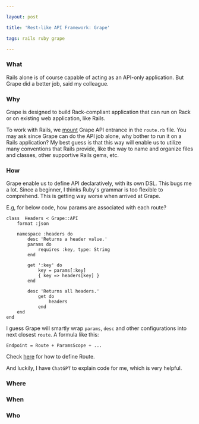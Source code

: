 ```yaml
---

layout: post

title: 'Rest-like API Framework: Grape'

tags: rails ruby grape

---
```


### What

Rails alone is of course capable of acting as an API-only application. But Grape did a better job, said my colleague.
  

### Why

Grape is designed to build Rack-compliant application that can run on Rack or on existing web application, like Rails.

To work with Rails, we [mount](https://api.rubyonrails.org/classes/ActionDispatch/Routing/Mapper/Base.html#method-i-mount) Grape API entrance in the `route.rb` file. You may ask since Grape can do the API job alone, why bother to run it on a Rails application? My best guess is that  this way will enable us to utilize many conventions that Rails provide, like the way to name and organize files and classes, other supportive Rails gems, etc.


 
### How

Grape enable us to define API declaratively, with its own DSL. This bugs me a lot. Since a beginner, I thinks Ruby's grammar is too flexible to comprehend. This is getting way worse when arrived at Grape.

E.g, for below code, how params are associated with each route?

```
class  Headers < Grape::API
	format :json
	
	namespace :headers do
		desc 'Returns a header value.'
		params do
			requires :key, type: String
		end

		get ':key' do
			key = params[:key]
			{ key => headers[key] }
		end

		desc 'Returns all headers.'
			get do
				headers
			end
	end
end
```

I guess Grape will smartly wrap `params`, `desc` and other configurations into next closest `route`. A formula like this:

```
Endpoint = Route + ParamsScope + ...
```

Check [here](https://www.rubydoc.info/github/ruby-grape/grape/master#Routes) for how to define Route.

And luckily, I have `ChatGPT` to explain code for me, which is very helpful.

  


### Where

  
  

### When

  
  
  

### Who



